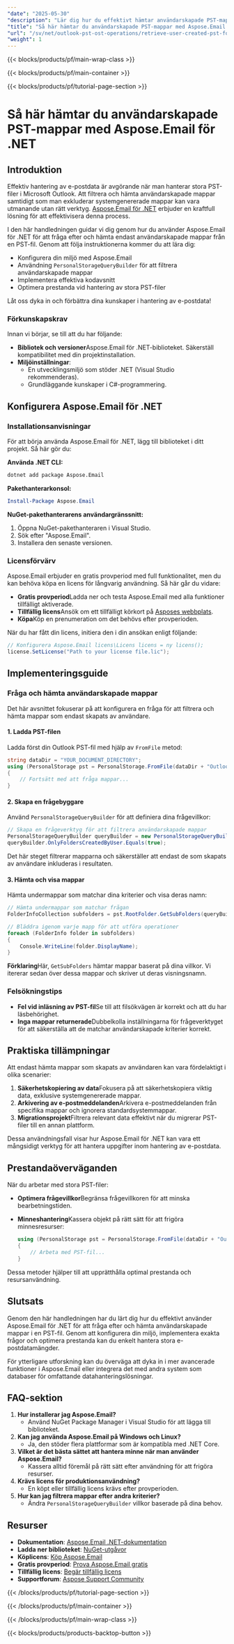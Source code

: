 ```yaml
---
"date": "2025-05-30"
"description": "Lär dig hur du effektivt hämtar användarskapade PST-mappar i Microsoft Outlook med Aspose.Email för .NET. Den här handledningen täcker tips om installation, filtrering och prestanda."
"title": "Så här hämtar du användarskapade PST-mappar med Aspose.Email för .NET"
"url": "/sv/net/outlook-pst-ost-operations/retrieve-user-created-pst-folders-aspose-email-net/"
"weight": 1
---
```


{{< blocks/products/pf/main-wrap-class >}}

{{< blocks/products/pf/main-container >}}

{{< blocks/products/pf/tutorial-page-section >}}
# Så här hämtar du användarskapade PST-mappar med Aspose.Email för .NET

## Introduktion

Effektiv hantering av e-postdata är avgörande när man hanterar stora PST-filer i Microsoft Outlook. Att filtrera och hämta användarskapade mappar samtidigt som man exkluderar systemgenererade mappar kan vara utmanande utan rätt verktyg. [Aspose.Email för .NET](https://reference.aspose.com/email/net/) erbjuder en kraftfull lösning för att effektivisera denna process.

I den här handledningen guidar vi dig genom hur du använder Aspose.Email för .NET för att fråga efter och hämta endast användarskapade mappar från en PST-fil. Genom att följa instruktionerna kommer du att lära dig:
- Konfigurera din miljö med Aspose.Email
- Användning `PersonalStorageQueryBuilder` för att filtrera användarskapade mappar
- Implementera effektiva kodavsnitt
- Optimera prestanda vid hantering av stora PST-filer

Låt oss dyka in och förbättra dina kunskaper i hantering av e-postdata!

### Förkunskapskrav
Innan vi börjar, se till att du har följande:
- **Bibliotek och versioner**Aspose.Email för .NET-biblioteket. Säkerställ kompatibilitet med din projektinstallation.
- **Miljöinställningar**:
  - En utvecklingsmiljö som stöder .NET (Visual Studio rekommenderas).
  - Grundläggande kunskaper i C#-programmering.

## Konfigurera Aspose.Email för .NET

### Installationsanvisningar
För att börja använda Aspose.Email för .NET, lägg till biblioteket i ditt projekt. Så här gör du:

**Använda .NET CLI:**

```bash
dotnet add package Aspose.Email
```

**Pakethanterarkonsol:**

```powershell
Install-Package Aspose.Email
```

**NuGet-pakethanterarens användargränssnitt:**
1. Öppna NuGet-pakethanteraren i Visual Studio.
2. Sök efter "Aspose.Email".
3. Installera den senaste versionen.

### Licensförvärv
Aspose.Email erbjuder en gratis provperiod med full funktionalitet, men du kan behöva köpa en licens för långvarig användning. Så här går du vidare:
- **Gratis provperiod**Ladda ner och testa Aspose.Email med alla funktioner tillfälligt aktiverade.
- **Tillfällig licens**Ansök om ett tillfälligt körkort på [Asposes webbplats](https://purchase.aspose.com/temporary-license/).
- **Köpa**Köp en prenumeration om det behövs efter provperioden.

När du har fått din licens, initiera den i din ansökan enligt följande:

```csharp
// Konfigurera Aspose.Email licens\Licens licens = ny licens();
license.SetLicense("Path to your license file.lic");
```

## Implementeringsguide

### Fråga och hämta användarskapade mappar
Det här avsnittet fokuserar på att konfigurera en fråga för att filtrera och hämta mappar som endast skapats av användare.

#### 1. Ladda PST-filen
Ladda först din Outlook PST-fil med hjälp av `FromFile` metod:

```csharp
string dataDir = "YOUR_DOCUMENT_DIRECTORY";
using (PersonalStorage pst = PersonalStorage.FromFile(dataDir + "Outlook.pst"))
{
    // Fortsätt med att fråga mappar...
}
```

#### 2. Skapa en frågebyggare
Använd `PersonalStorageQueryBuilder` för att definiera dina frågevillkor:

```csharp
// Skapa en frågeverktyg för att filtrera användarskapade mappar
PersonalStorageQueryBuilder queryBuilder = new PersonalStorageQueryBuilder();
queryBuilder.OnlyFoldersCreatedByUser.Equals(true);
```

Det här steget filtrerar mapparna och säkerställer att endast de som skapats av användare inkluderas i resultaten.

#### 3. Hämta och visa mappar
Hämta undermappar som matchar dina kriterier och visa deras namn:

```csharp
// Hämta undermappar som matchar frågan
FolderInfoCollection subfolders = pst.RootFolder.GetSubFolders(queryBuilder.GetQuery());

// Bläddra igenom varje mapp för att utföra operationer
foreach (FolderInfo folder in subfolders)
{
    Console.WriteLine(folder.DisplayName);
}
```

**Förklaring**Här, `GetSubFolders` hämtar mappar baserat på dina villkor. Vi itererar sedan över dessa mappar och skriver ut deras visningsnamn.

### Felsökningstips
- **Fel vid inläsning av PST-fil**Se till att filsökvägen är korrekt och att du har läsbehörighet.
- **Inga mappar returnerade**Dubbelkolla inställningarna för frågeverktyget för att säkerställa att de matchar användarskapade kriterier korrekt.

## Praktiska tillämpningar
Att endast hämta mappar som skapats av användaren kan vara fördelaktigt i olika scenarier:
1. **Säkerhetskopiering av data**Fokusera på att säkerhetskopiera viktig data, exklusive systemgenererade mappar.
2. **Arkivering av e-postmeddelanden**Arkivera e-postmeddelanden från specifika mappar och ignorera standardsystemmappar.
3. **Migrationsprojekt**Filtrera relevant data effektivt när du migrerar PST-filer till en annan plattform.

Dessa användningsfall visar hur Aspose.Email för .NET kan vara ett mångsidigt verktyg för att hantera uppgifter inom hantering av e-postdata.

## Prestandaöverväganden
När du arbetar med stora PST-filer:
- **Optimera frågevillkor**Begränsa frågevillkoren för att minska bearbetningstiden.
- **Minneshantering**Kassera objekt på rätt sätt för att frigöra minnesresurser:
  
  ```csharp
  using (PersonalStorage pst = PersonalStorage.FromFile(dataDir + "Outlook.pst"))
  {
      // Arbeta med PST-fil...
  }
  ```

Dessa metoder hjälper till att upprätthålla optimal prestanda och resursanvändning.

## Slutsats
Genom den här handledningen har du lärt dig hur du effektivt använder Aspose.Email för .NET för att fråga efter och hämta användarskapade mappar i en PST-fil. Genom att konfigurera din miljö, implementera exakta frågor och optimera prestanda kan du enkelt hantera stora e-postdatamängder.

För ytterligare utforskning kan du överväga att dyka in i mer avancerade funktioner i Aspose.Email eller integrera det med andra system som databaser för omfattande datahanteringslösningar.

## FAQ-sektion
1. **Hur installerar jag Aspose.Email?**
   - Använd NuGet Package Manager i Visual Studio för att lägga till biblioteket.
2. **Kan jag använda Aspose.Email på Windows och Linux?**
   - Ja, den stöder flera plattformar som är kompatibla med .NET Core.
3. **Vilket är det bästa sättet att hantera minne när man använder Aspose.Email?**
   - Kassera alltid föremål på rätt sätt efter användning för att frigöra resurser.
4. **Krävs licens för produktionsanvändning?**
   - En köpt eller tillfällig licens krävs efter provperioden.
5. **Hur kan jag filtrera mappar efter andra kriterier?**
   - Ändra `PersonalStorageQueryBuilder` villkor baserade på dina behov.

## Resurser
- **Dokumentation**: [Aspose.Email .NET-dokumentation](https://reference.aspose.com/email/net/)
- **Ladda ner biblioteket**: [NuGet-utgåvor](https://releases.aspose.com/email/net/)
- **Köplicens**: [Köp Aspose.Email](https://purchase.aspose.com/buy)
- **Gratis provperiod**: [Prova Aspose.Email gratis](https://releases.aspose.com/email/net/)
- **Tillfällig licens**: [Begär tillfällig licens](https://purchase.aspose.com/temporary-license/)
- **Supportforum**: [Aspose Support Community](https://forum.aspose.com/c/email/10)

{{< /blocks/products/pf/tutorial-page-section >}}

{{< /blocks/products/pf/main-container >}}

{{< /blocks/products/pf/main-wrap-class >}}

{{< blocks/products/products-backtop-button >}}